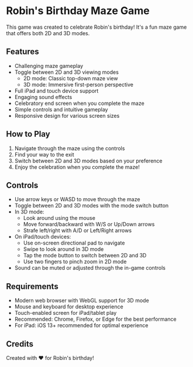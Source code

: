 # Robin's Birthday Maze Game

This game was created to celebrate Robin's birthday! It's a fun maze game that offers both 2D and 3D modes.

## Features

- Challenging maze gameplay
- Toggle between 2D and 3D viewing modes
  - 2D mode: Classic top-down maze view
  - 3D mode: Immersive first-person perspective
- Full iPad and touch device support
- Engaging sound effects
- Celebratory end screen when you complete the maze
- Simple controls and intuitive gameplay
- Responsive design for various screen sizes

## How to Play

1. Navigate through the maze using the controls
2. Find your way to the exit
3. Switch between 2D and 3D modes based on your preference
4. Enjoy the celebration when you complete the maze!

## Controls

- Use arrow keys or WASD to move through the maze
- Toggle between 2D and 3D modes with the mode switch button
- In 3D mode:
  - Look around using the mouse
  - Move forward/backward with W/S or Up/Down arrows
  - Strafe left/right with A/D or Left/Right arrows
- On iPad/touch devices:
  - Use on-screen directional pad to navigate
  - Swipe to look around in 3D mode
  - Tap the mode button to switch between 2D and 3D
  - Use two fingers to pinch zoom in 2D mode
- Sound can be muted or adjusted through the in-game controls

## Requirements

- Modern web browser with WebGL support for 3D mode
- Mouse and keyboard for desktop experience
- Touch-enabled screen for iPad/tablet play
- Recommended: Chrome, Firefox, or Edge for the best performance
- For iPad: iOS 13+ recommended for optimal experience

## Credits

Created with ❤️ for Robin's birthday!
